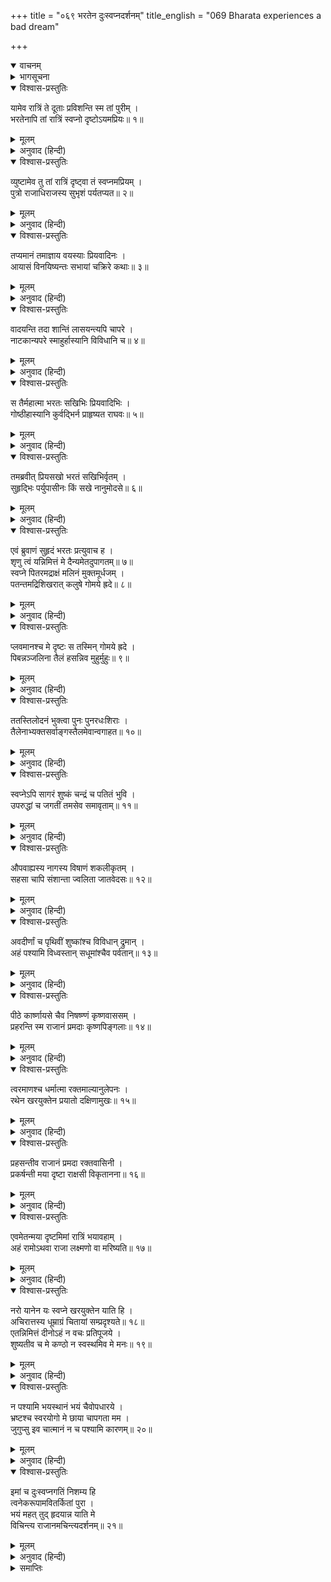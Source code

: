 +++
title = "०६९ भरतेन दुःस्वप्नदर्शनम्"
title_english = "069 Bharata experiences a bad dream"

+++
<details open><summary>वाचनम्</summary>
<div caption="श्रीराम-हरिसीताराममूर्ति-घनपाठिभ्यां वचनम्" class="audioEmbed" src="https://archive.org/download/Ramayana-recitation-Sriram-harisItArAmamUrti-Ghanapaati-v2/Kanda_2/Kanda_2_AYK-069-Bharathena_Duswapna_Darshanam.mp3"></div>
</details>

<details><summary>भागसूचना</summary>

69. भरतकी चिन्ता, मित्रोंद्वारा उन्हें प्रसन्न करनेका प्रयास तथा उनके पूछनेपर भरतका मित्रोंके समक्ष अपने देखे हुए भयंकर दुःस्वप्नका वर्णन करना
</details>

<details open><summary>विश्वास-प्रस्तुतिः</summary>

यामेव रात्रिं ते दूताः प्रविशन्ति स्म तां पुरीम् ।  
भरतेनापि तां रात्रिं स्वप्नो दृष्टोऽयमप्रियः॥ १॥
</details>

<details><summary>मूलम्</summary>

यामेव रात्रिं ते दूताः प्रविशन्ति स्म तां पुरीम् ।  
भरतेनापि तां रात्रिं स्वप्नो दृष्टोऽयमप्रियः॥ १॥
</details>

<details><summary>अनुवाद (हिन्दी)</summary>

जिस रातमें दूतोंने उस नगरमें प्रवेश किया था, उससे पहली रातमें भरतने भी एक अप्रिय स्वप्न देखा था॥
</details>

<details open><summary>विश्वास-प्रस्तुतिः</summary>

व्युष्टामेव तु तां रात्रिं दृष्ट्वा तं स्वप्नमप्रियम् ।  
पुत्रो राजाधिराजस्य सुभृशं पर्यतप्यत॥ २॥
</details>

<details><summary>मूलम्</summary>

व्युष्टामेव तु तां रात्रिं दृष्ट्वा तं स्वप्नमप्रियम् ।  
पुत्रो राजाधिराजस्य सुभृशं पर्यतप्यत॥ २॥
</details>

<details><summary>अनुवाद (हिन्दी)</summary>

रात बीतकर प्रायः सबेरा हो चला था तभी उस अप्रिय स्वप्नको देखकर राजाधिराज दशरथके पुत्र भरत मन-ही-मन बहुत संतप्त हुए॥ २॥
</details>

<details open><summary>विश्वास-प्रस्तुतिः</summary>

तप्यमानं तमाज्ञाय वयस्याः प्रियवादिनः ।  
आयासं विनयिष्यन्तः सभायां चक्रिरे कथाः॥ ३॥
</details>

<details><summary>मूलम्</summary>

तप्यमानं तमाज्ञाय वयस्याः प्रियवादिनः ।  
आयासं विनयिष्यन्तः सभायां चक्रिरे कथाः॥ ३॥
</details>

<details><summary>अनुवाद (हिन्दी)</summary>

उन्हें चिन्तित जान उनके अनेक प्रियवादी मित्रोंने उनका मानसिक क्लेश दूर करनेकी इच्छासे एक गोष्ठी की और उसमें अनेक प्रकारकी बातें करने लगे॥ ३॥
</details>

<details open><summary>विश्वास-प्रस्तुतिः</summary>

वादयन्ति तदा शान्तिं लासयन्त्यपि चापरे ।  
नाटकान्यपरे स्माहुर्हास्यानि विविधानि च॥ ४॥
</details>

<details><summary>मूलम्</summary>

वादयन्ति तदा शान्तिं लासयन्त्यपि चापरे ।  
नाटकान्यपरे स्माहुर्हास्यानि विविधानि च॥ ४॥
</details>

<details><summary>अनुवाद (हिन्दी)</summary>

कुछ लोग वीणा आदि बजाने लगे । दूसरे लोग उनके खेदकी शान्तिके लिये नृत्य कराने लगे । दूसरे मित्रोंने नाना प्रकारके नाटकोंका आयोजन किया, जिनमें हास्यरसकी प्रधानता थी॥ ४॥
</details>

<details open><summary>विश्वास-प्रस्तुतिः</summary>

स तैर्महात्मा भरतः सखिभिः प्रियवादिभिः ।  
गोष्ठीहास्यानि कुर्वद्भिर्न प्राहृष्यत राघवः॥ ५॥
</details>

<details><summary>मूलम्</summary>

स तैर्महात्मा भरतः सखिभिः प्रियवादिभिः ।  
गोष्ठीहास्यानि कुर्वद्भिर्न प्राहृष्यत राघवः॥ ५॥
</details>

<details><summary>अनुवाद (हिन्दी)</summary>

किंतु रघुकुलभूषण महात्मा भरत उन प्रियवादी मित्रोंकी गोष्ठीमें हास्यविनोद करनेपर भी प्रसन्न नहीं हुए॥ ५॥
</details>

<details open><summary>विश्वास-प्रस्तुतिः</summary>

तमब्रवीत् प्रियसखो भरतं सखिभिर्वृतम् ।  
सुहृद्भिः पर्युपासीनः किं सखे नानुमोदसे॥ ६॥
</details>

<details><summary>मूलम्</summary>

तमब्रवीत् प्रियसखो भरतं सखिभिर्वृतम् ।  
सुहृद्भिः पर्युपासीनः किं सखे नानुमोदसे॥ ६॥
</details>

<details><summary>अनुवाद (हिन्दी)</summary>

तब सुहृदोंसे घिरकर बैठे हुए एक प्रिय मित्रने मित्रोंके बीचमें विराजमान भरतसे पूछा—‘सखे! तुम आज प्रसन्न क्यों नहीं होते हो?’॥ ६॥
</details>

<details open><summary>विश्वास-प्रस्तुतिः</summary>

एवं ब्रुवाणं सुहृदं भरतः प्रत्युवाच ह ।  
शृणु त्वं यन्निमित्तं मे दैन्यमेतदुपागतम्॥ ७॥  
स्वप्ने पितरमद्राक्षं मलिनं मुक्तमूर्धजम् ।  
पतन्तमद्रिशिखरात् कलुषे गोमये ह्रदे॥ ८॥
</details>

<details><summary>मूलम्</summary>

एवं ब्रुवाणं सुहृदं भरतः प्रत्युवाच ह ।  
शृणु त्वं यन्निमित्तं मे दैन्यमेतदुपागतम्॥ ७॥  
स्वप्ने पितरमद्राक्षं मलिनं मुक्तमूर्धजम् ।  
पतन्तमद्रिशिखरात् कलुषे गोमये ह्रदे॥ ८॥
</details>

<details><summary>अनुवाद (हिन्दी)</summary>

इस प्रकार पूछते हुए सुहृद्को भरतने इस प्रकार उत्तर दिया—‘मित्र! जिस कारणसे मेरे मनमें यह दैन्य आया है, वह बताता हूँ, सुनो । मैंने आज स्वप्नमें अपने पिताजीको देखा है । उनका मुख मलिन था; बाल खुले हुए थे और वे पर्वतकी चोटीसे एक ऐसे गंदे गढेमें गिर पड़े थे, जिसमें गोबर भरा हुआ था॥ ७-८॥
</details>

<details open><summary>विश्वास-प्रस्तुतिः</summary>

प्लवमानश्च मे दृष्टः स तस्मिन् गोमये ह्रदे ।  
पिबन्नञ्जलिना तैलं हसन्निव मुहुर्मुहुः॥ ९॥
</details>

<details><summary>मूलम्</summary>

प्लवमानश्च मे दृष्टः स तस्मिन् गोमये ह्रदे ।  
पिबन्नञ्जलिना तैलं हसन्निव मुहुर्मुहुः॥ ९॥
</details>

<details><summary>अनुवाद (हिन्दी)</summary>

‘मैंने उस गोबरके कुण्डमें उन्हें तैरते देखा था । वे अञ्जलिमें तेल लेकर पी रहे थे और बारम्बार हँसते हुए-से प्रतीत होते थे॥ ९॥
</details>

<details open><summary>विश्वास-प्रस्तुतिः</summary>

ततस्तिलोदनं भुक्त्वा पुनः पुनरधःशिराः ।  
तैलेनाभ्यक्तसर्वाङ्गस्तैलमेवान्वगाहत॥ १०॥
</details>

<details><summary>मूलम्</summary>

ततस्तिलोदनं भुक्त्वा पुनः पुनरधःशिराः ।  
तैलेनाभ्यक्तसर्वाङ्गस्तैलमेवान्वगाहत॥ १०॥
</details>

<details><summary>अनुवाद (हिन्दी)</summary>

‘फिर उन्होंने तिल और भात खाया । इसके बाद उनके सारे शरीरमें तेल लगाया गया और फिर वे सिर नीचे किये तैलमें ही गोते लगाने लगे॥ १०॥
</details>

<details open><summary>विश्वास-प्रस्तुतिः</summary>

स्वप्नेऽपि सागरं शुष्कं चन्द्रं च पतितं भुवि ।  
उपरुद्धां च जगतीं तमसेव समावृताम्॥ ११॥
</details>

<details><summary>मूलम्</summary>

स्वप्नेऽपि सागरं शुष्कं चन्द्रं च पतितं भुवि ।  
उपरुद्धां च जगतीं तमसेव समावृताम्॥ ११॥
</details>

<details><summary>अनुवाद (हिन्दी)</summary>

‘स्वप्नमें ही मैंने यह भी देखा है कि समुद्र सूख गया, चन्द्रमा पृथ्वीपर गिर पड़े हैं, सारी पृथ्वी उपद्रवसे ग्रस्त और अन्धकारसे आच्छादित-सी हो गयी है॥ ११॥
</details>

<details open><summary>विश्वास-प्रस्तुतिः</summary>

औपवाह्यस्य नागस्य विषाणं शकलीकृतम् ।  
सहसा चापि संशान्ता ज्वलिता जातवेदसः॥ १२॥
</details>

<details><summary>मूलम्</summary>

औपवाह्यस्य नागस्य विषाणं शकलीकृतम् ।  
सहसा चापि संशान्ता ज्वलिता जातवेदसः॥ १२॥
</details>

<details><summary>अनुवाद (हिन्दी)</summary>

‘महाराजकी सवारीके काममें आनेवाले हाथीका दाँत टूक-टूक हो गया है और पहलेसे प्रज्वलित होती हुई आग सहसा बुझ गयी है॥ १२॥
</details>

<details open><summary>विश्वास-प्रस्तुतिः</summary>

अवदीर्णां च पृथिवीं शुष्कांश्च विविधान् द्रुमान् ।  
अहं पश्यामि विध्वस्तान् सधूमांश्चैव पर्वतान्॥ १३॥
</details>

<details><summary>मूलम्</summary>

अवदीर्णां च पृथिवीं शुष्कांश्च विविधान् द्रुमान् ।  
अहं पश्यामि विध्वस्तान् सधूमांश्चैव पर्वतान्॥ १३॥
</details>

<details><summary>अनुवाद (हिन्दी)</summary>

‘मैंने यह भी देखा है कि पृथ्वी फट गयी है, नाना प्रकारके वृक्ष सूख गये हैं तथा पर्वत ढह गये हैं और उनसे धुआँ निकल रहा है॥ १३॥
</details>

<details open><summary>विश्वास-प्रस्तुतिः</summary>

पीठे कार्ष्णायसे चैव निषष्ण्णं कृष्णवाससम् ।  
प्रहरन्ति स्म राजानं प्रमदाः कृष्णपिङ्गलाः॥ १४॥
</details>

<details><summary>मूलम्</summary>

पीठे कार्ष्णायसे चैव निषष्ण्णं कृष्णवाससम् ।  
प्रहरन्ति स्म राजानं प्रमदाः कृष्णपिङ्गलाः॥ १४॥
</details>

<details><summary>अनुवाद (हिन्दी)</summary>

‘काले लोहेकी चौकीपर महाराज दशरथ बैठे हैं । उन्होंने काला ही वस्त्र पहन रखा है और काले एवं पिङ्गलवर्णकी स्त्रियाँ उनके ऊपर प्रहार करती हैं॥ १४॥
</details>

<details open><summary>विश्वास-प्रस्तुतिः</summary>

त्वरमाणश्च धर्मात्मा रक्तमाल्यानुलेपनः ।  
रथेन खरयुक्तेन प्रयातो दक्षिणामुखः॥ १५॥
</details>

<details><summary>मूलम्</summary>

त्वरमाणश्च धर्मात्मा रक्तमाल्यानुलेपनः ।  
रथेन खरयुक्तेन प्रयातो दक्षिणामुखः॥ १५॥
</details>

<details><summary>अनुवाद (हिन्दी)</summary>

‘धर्मात्मा राजा दशरथ लाल रंगके फूलोंकी माला पहने और लाल चन्दन लगाये गधे जुते हुए रथपर बैठकर बड़ी तेजीके साथ दक्षिण दिशाकी ओर गये हैं॥
</details>

<details open><summary>विश्वास-प्रस्तुतिः</summary>

प्रहसन्तीव राजानं प्रमदा रक्तवासिनी ।  
प्रकर्षन्ती मया दृष्टा राक्षसी विकृतानना॥ १६॥
</details>

<details><summary>मूलम्</summary>

प्रहसन्तीव राजानं प्रमदा रक्तवासिनी ।  
प्रकर्षन्ती मया दृष्टा राक्षसी विकृतानना॥ १६॥
</details>

<details><summary>अनुवाद (हिन्दी)</summary>

‘लाल वस्त्र धारण करनेवाली एक स्त्री, जो विकराल मुखवाली राक्षसी प्रतीत होती थी, महाराजको हँसती हुई-सी खींचकर लिये जा रही थी । यह दृश्य भी मेरे देखनेमें आया॥ १६॥
</details>

<details open><summary>विश्वास-प्रस्तुतिः</summary>

एवमेतन्मया दृष्टमिमां रात्रिं भयावहाम् ।  
अहं रामोऽथवा राजा लक्ष्मणो वा मरिष्यति॥ १७॥
</details>

<details><summary>मूलम्</summary>

एवमेतन्मया दृष्टमिमां रात्रिं भयावहाम् ।  
अहं रामोऽथवा राजा लक्ष्मणो वा मरिष्यति॥ १७॥
</details>

<details><summary>अनुवाद (हिन्दी)</summary>

‘इस प्रकार इस भयंकर रात्रिके समय मैंने यह स्वप्न देखा है । इसका फल यह होगा कि मैं, श्रीराम, राजा दशरथ अथवा लक्ष्मण—इनमेंसे किसी एककी अवश्य मृत्यु होगी॥ १७॥
</details>

<details open><summary>विश्वास-प्रस्तुतिः</summary>

नरो यानेन यः स्वप्ने खरयुक्तेन याति हि ।  
अचिरात्तस्य धूम्राग्रं चितायां सम्प्रदृश्यते॥ १८॥  
एतन्निमित्तं दीनोऽहं न वचः प्रतिपूजये ।  
शुष्यतीव च मे कण्ठो न स्वस्थमिव मे मनः॥ १९॥
</details>

<details><summary>मूलम्</summary>

नरो यानेन यः स्वप्ने खरयुक्तेन याति हि ।  
अचिरात्तस्य धूम्राग्रं चितायां सम्प्रदृश्यते॥ १८॥  
एतन्निमित्तं दीनोऽहं न वचः प्रतिपूजये ।  
शुष्यतीव च मे कण्ठो न स्वस्थमिव मे मनः॥ १९॥
</details>

<details><summary>अनुवाद (हिन्दी)</summary>

‘जो मनुष्य स्वप्नमें गधे जुते हुए रथसे यात्रा करता दिखायी देता है, उसकी चिताका धुआँ शीघ्र ही देखनेमें आता है । यही कारण है कि मैं दुःखी हो रहा हूँ और आपलोगोंकी बातोंका आदर नहीं करता हूँ । मेरा गला सूखा-सा जा रहा है और मन अस्वस्थ-सा हो चला है॥
</details>

<details open><summary>विश्वास-प्रस्तुतिः</summary>

न पश्यामि भयस्थानं भयं चैवोपधारये ।  
भ्रष्टश्च स्वरयोगो मे छाया चापगता मम ।  
जुगुप्सु इव चात्मानं न च पश्यामि कारणम्॥ २०॥
</details>

<details><summary>मूलम्</summary>

न पश्यामि भयस्थानं भयं चैवोपधारये ।  
भ्रष्टश्च स्वरयोगो मे छाया चापगता मम ।  
जुगुप्सु इव चात्मानं न च पश्यामि कारणम्॥ २०॥
</details>

<details><summary>अनुवाद (हिन्दी)</summary>

‘मैं भयका कोई कारण नहीं देखता तो भी भयको प्राप्त हो रहा हूँ । मेरा स्वर बदल गया है तथा मेरी कान्ति भी फीकी पड़ गयी है । मैं अपने-आपसे घृणा-सी करने लगा हूँ, परंतु इसका कारण क्या है, यह मेरी समझमें नहीं आता॥ २०॥
</details>

<details open><summary>विश्वास-प्रस्तुतिः</summary>

इमां च दुःस्वप्नगतिं निशम्य हि  
त्वनेकरूपामवितर्कितां पुरा ।  
भयं महत् तुद् हृदयान्न याति मे  
विचिन्त्य राजानमचिन्त्यदर्शनम्॥ २१॥
</details>

<details><summary>मूलम्</summary>

इमां च दुःस्वप्नगतिं निशम्य हि  
त्वनेकरूपामवितर्कितां पुरा ।  
भयं महत् तुद् हृदयान्न याति मे  
विचिन्त्य राजानमचिन्त्यदर्शनम्॥ २१॥
</details>

<details><summary>अनुवाद (हिन्दी)</summary>

‘जिनके विषयमें मैंने पहले कभी सोचातक नहीं था, ऐसे अनेक प्रकारके दुःस्वप्नोंको देखकर तथा महाराजका दर्शन इस रूपमें क्यों हुआ, जिसकी मेरे मनमें कोई कल्पना नहीं थी—यह सोचकर मेरे हृदयसे महान् भय दूर नहीं हो रहा है’॥ २१॥
</details>

<details><summary>समाप्तिः</summary>

इत्यार्षे श्रीमद्रामायणे वाल्मीकीये आदिकाव्येऽयोध्याकाण्डे एकोनसप्ततितमः सर्गः॥ ६९॥  
इस प्रकार श्रीवाल्मीकिनिर्मित आर्षरामायण आदिकाव्यके अयोध्याकाण्डमें उनहत्तरवाँ सर्ग पूरा हुआ॥ ६९॥
</details>

